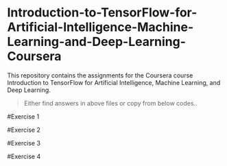 # Introduction-to-TensorFlow-for-Artificial-Intelligence-Machine-Learning-and-Deep-Learning-Coursera
This repository contains the assignments for the Coursera course Introduction to TensorFlow for Artificial Intelligence, Machine Learning, and Deep Learning.

> Either find answers in above files or copy from below codes..


#Exercise 1

#Exercise 2

#Exercise 3

#Exercise 4
